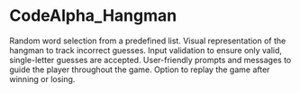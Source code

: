 # CodeAlpha_Hangman
Random word selection from a predefined list. Visual representation of the hangman to track incorrect guesses. Input validation to ensure only valid, single-letter guesses are accepted. User-friendly prompts and messages to guide the player throughout the game. Option to replay the game after winning or losing.
